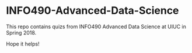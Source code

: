# INFO490-Advanced-Data-Science

This repo contains quizs from INFO490 Advanced Data Science at UIUC in Spring 2018.

Hope it helps!